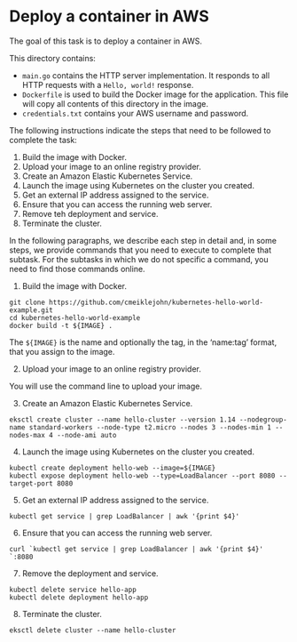 # Deploy a container in AWS

The goal of this task is to deploy a container in AWS. 

This directory contains:

- `main.go` contains the HTTP server implementation. It responds to all HTTP
  requests with a  `Hello, world!` response.
- `Dockerfile` is used to build the Docker image for the application. This file will copy all contents of this directory in the image.
- `credentials.txt` contains your AWS username and password.

The following instructions indicate the steps that need to be followed to complete the task:
1. Build the image with Docker.
2. Upload your image to an online registry provider.
3. Create an Amazon Elastic Kubernetes Service.
4. Launch the image using Kubernetes on the cluster you created.
5. Get an external IP address assigned to the service.
6. Ensure that you can access the running web server.
7. Remove teh deployment and service.
8. Terminate the cluster.

In the following paragraphs, we describe each step in detail and, in some steps, we provide commands that you need to execute to complete that subtask. For the subtasks in which we do not specific a command, you need to find those commands online.

1. Build the image with Docker.

```
git clone https://github.com/cmeiklejohn/kubernetes-hello-world-example.git
cd kubernetes-hello-world-example
docker build -t ${IMAGE} . 
```

The ``` ${IMAGE} ``` is the name and optionally the tag, in the ‘name:tag’ format, that you assign to the image.

2. Upload your image to an online registry provider.

You will use the command line to upload your image.

3. Create an Amazon Elastic Kubernetes Service.

```
eksctl create cluster --name hello-cluster --version 1.14 --nodegroup-name standard-workers --node-type t2.micro --nodes 3 --nodes-min 1 --nodes-max 4 --node-ami auto
```

4. Launch the image using Kubernetes on the cluster you created.

```
kubectl create deployment hello-web --image=${IMAGE}
kubectl expose deployment hello-web --type=LoadBalancer --port 8080 --target-port 8080
```

5. Get an external IP address assigned to the service.

```
kubectl get service | grep LoadBalancer | awk '{print $4}' 
```

6. Ensure that you can access the running web server.

```
curl `kubectl get service | grep LoadBalancer | awk '{print $4}' `:8080
```


7. Remove the deployment and service.

```
kubectl delete service hello-app
kubectl delete deployment hello-app
```

8. Terminate the cluster.

```
eksctl delete cluster --name hello-cluster
```
